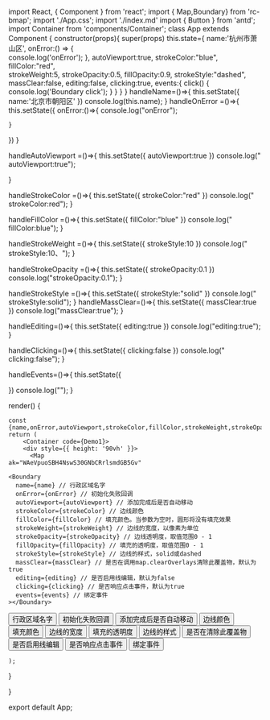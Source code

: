 import React, { Component } from 'react';
import { Map,Boundary} from 'rc-bmap';
import './App.css';
import './index.md'
import { Button } from 'antd';
import Container from 'components/Container';
class App extends Component {
constructor(props){
  super(props)
  this.state={
    name:'杭州市萧山区',
    onError:() => {    
      console.log('onError');
    },
    autoViewport:true,
    strokeColor:"blue",
    fillColor:"red",    
    strokeWeight:5,
    strokeOpacity:0.5,
    fillOpacity:0.9,
    strokeStyle:"dashed",
    massClear:false,
    editing:false,
    clicking:true,
    events:{
      click() {
        console.log('Boundary click');
      }
    }
  }
}
handleName=()=>{
  this.setState({
   name:'北京市朝阳区'
  })
  console.log(this.name);
}
handleOnError =()=>{
  this.setState({
    onError:()=>{
      console.log("onError");
      
    }
  })
}

handleAutoViewport =()=>{
  this.setState({
    autoViewport:true
  })
  console.log(" autoViewport:true");
  
}

handleStrokeColor =()=>{
  this.setState({
    strokeColor:"red"
  })
  console.log("  strokeColor:red");
}

handleFillColor =()=>{
  this.setState({
    fillColor:"blue"
  })
  console.log("   fillColor:blue");
}

handleStrokeWeight =()=>{
  this.setState({
    strokeStyle:10
  })
  console.log("  strokeStyle:10、");
}

handleStrokeOpacity =()=>{
  this.setState({
    strokeOpacity:0.1
  })
  console.log("strokeOpacity:0.1");
}

handleStrokeStyle =()=>{
  this.setState({
    strokeStyle:"solid"
  })
  console.log("  strokeStyle:solid");
}
handleMassClear=()=>{
  this.setState({
    massClear:true
  })
  console.log("massClear:true");
}

handleEditing=()=>{
  this.setState({
    editing:true
  })
  console.log("editing:true");
}


handleClicking=()=>{
  this.setState({
    clicking:false
  })
  console.log(" clicking:false");
}


handleEvents=()=>{
  this.setState({
    
  })
  console.log("");
}






  render() {

    const {name,onError,autoViewport,strokeColor,fillColor,strokeWeight,strokeOpacity,fillOpacity,strokeStyle,massClear,editing,clicking,events}=this.state;
    return (
        <Container code={Demo1}>
        <div style={{ height: '90vh' }}>
          <Map
    ak="WAeVpuoSBH4NswS30GNbCRrlsmdGB5Gv"
  >
    <Boundary
      name={name} // 行政区域名字
      onError={onError} // 初始化失败回调
      autoViewport={autoViewport} // 添加完成后是否自动移动
      strokeColor={strokeColor} // 边线颜色
      fillColor={fillColor} // 填充颜色。当参数为空时，圆形将没有填充效果
      strokeWeight={strokeWeight} // 边线的宽度，以像素为单位
      strokeOpacity={strokeOpacity} // 边线透明度，取值范围0 - 1
      fillOpacity={fillOpacity} // 填充的透明度，取值范围0 - 1
      strokeStyle={strokeStyle} // 边线的样式，solid或dashed
      massClear={massClear} // 是否在调用map.clearOverlays清除此覆盖物，默认为true
      editing={editing} // 是否启用线编辑，默认为false
      clicking={clicking} // 是否响应点击事件，默认为true
      events={events} // 绑定事件
    ></Boundary>
  </Map>
  </div>
  <Button className="butt" onClick={this.handleName}> 行政区域名字</Button>
  <Button className="butt" onClick={this.handleOnError}>初始化失败回调</Button>
  <Button className="butt" onClick={this.handleAutoViewport}>添加完成后是否自动移动</Button>
  <Button className="butt" onClick={this.handleStrokeColor}>边线颜色</Button>
  <Button className="butt" onClick={this.handleFillColor}>填充颜色</Button>
  <Button className="butt" onClick={this.handleStrokeWeight}>边线的宽度</Button>
  <Button className="butt" onClick={this.handleStrokeOpacity}>填充的透明度</Button>
  <Button className="butt" onClick={this.handleStrokeStyle}>边线的样式</Button>
  <Button className="butt" onClick={this.handleMassClear}>是否在清除此覆盖物</Button>
  <Button className="butt" onClick={this.handleEditing}>是否启用线编辑</Button>
  <Button className="butt" onClick={this.handleClicking}>是否响应点击事件</Button>
  <Button className="butt" onClick={this.handleEvents}>绑定事件</Button>
  </Container>
    
    );
  }

}

export default App;

